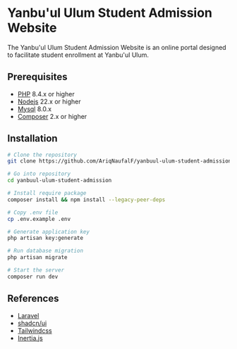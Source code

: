 # Yanbu'ul Ulum Student Admission Website

The Yanbu'ul Ulum Student Admission Website is an online portal designed to facilitate student enrollment at Yanbu'ul Ulum.

## Prerequisites

- [PHP](https://www.php.net/downloads.php) 8.4.x or higher
- [Nodejs](https://nodejs.org/en/download) 22.x or higher
- [Mysql](https://www.mysql.com/downloads/) 8.0.x
- [Composer](https://getcomposer.org/download/) 2.x or higher

## Installation

```bash
# Clone the repository
git clone https://github.com/AriqNaufalF/yanbuul-ulum-student-admission.git

# Go into repository
cd yanbuul-ulum-student-admission

# Install require package
composer install && npm install --legacy-peer-deps

# Copy .env file
cp .env.example .env

# Generate application key
php artisan key:generate

# Run database migration
php artisan migrate

# Start the server
composer run dev
```

## References

- [Laravel](https://laravel.com/docs)
- [shadcn/ui](https://ui.shadcn.com/docs)
- [Tailwindcss](https://tailwindcss.com/docs)
- [Inertia.js](https://inertiajs.com/)
